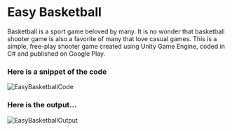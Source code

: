 # Easy Basketball
Basketball is a sport game beloved by many. It is no wonder that basketball shooter game is also a favorite of many that love casual games. This is a simple, free-play shooter game created using Unity Game Engine, coded in C# and published on Google Play. 

### Here is a snippet of the code 

![EasyBasketballCode](https://itstaraking.github.io/EasyBasketball/easybasketabllcode.png)

### Here is the output...

![EasyBasketballOutput](https://itstaraking.github.io/EasyBasketball/easybasketball.gif)
